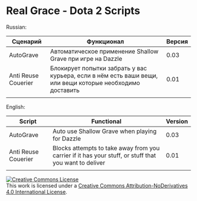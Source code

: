 # Real Grace - Dota 2 Scripts

Russian:

Сценарий           | Функционал                                                 | Версия
-------------------|------------------------------------------------------------|--------
AutoGrave          |  Автоматическое применение Shallow Grave при игре на Dazzle|  0.03
Anti Reuse Couerier|  Блокирует попытки забрать у вас курьера, если в нём есть ваши вещи, или вещи которые необходимо доставить| 0.01
                   |                                                            |
English:

Script             | Functional                                     | Version
-------------------|------------------------------------------------|--------
AutoGrave          |  Auto use Shallow Grave when playing for Dazzle| 0.03
Anti Reuse Couerier|  Blocks attempts to take away from you carrier if it has your stuff, or stuff that you want to deliver| 0.01 
                   |                                                |

<a rel="license" href="http://creativecommons.org/licenses/by-nd/4.0/"><img alt="Creative Commons License" style="border-width:0" src="https://i.creativecommons.org/l/by-nd/4.0/88x31.png" /></a><br />This work is licensed under a <a rel="license" href="http://creativecommons.org/licenses/by-nd/4.0/">Creative Commons Attribution-NoDerivatives 4.0 International License</a>.
